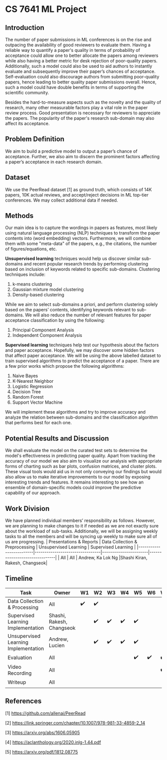 # CS 7641 ML Project
## Introduction
The number of paper submissions in ML conferences is on the rise and outpacing the availability of good reviewers to evaluate them. Having a reliable way to quantify a paper's quality in terms of probability of acceptance could allow one to better allocate the papers among reviewers while also having a better metric for desk rejection of poor-quality papers. Additionally, such a model could also be used to aid authors to instantly evaluate and subsequently improve their paper’s chances of acceptance. Self-evaluation could also discourage authors from submitting poor-quality papers, hence leading to better quality paper submissions overall. Hence, such a model could have double benefits in terms of supporting the scientific community.

Besides the hard-to-measure aspects such as the novelty and the quality of research, many other measurable factors play a vital role in the paper review process. Good presentation is necessary for reviewers to appreciate the papers. The popularity of the paper's research sub-domain may also affect its acceptance.
## Problem Definition
We aim to build a predictive model to output a paper’s chance of acceptance. Further, we also aim to discern the prominent factors affecting a paper’s acceptance in each research domain. 
## Dataset
We use the PeerRead dataset [1] as ground truth, which consists of 14K papers, 10K actual reviews, and accept/reject decisions in ML top-tier conferences. We may collect additional data if needed.
## Methods
Our main idea is to capture the wordings in papers as features, most likely using natural language processing (NLP) techniques to transform the paper contents into (word embedding) vectors. Furthermore, we will combine them with some "meta-data" of the papers, e.g., the citations, the number of figures/equations, etc.

**Unsupervised learning** techniques would help us discover similar sub-domains and recent popular research trends by performing clustering based on inclusion of keywords related to specific sub-domains. Clustering techniques include:
1. k-means clustering
2. Gaussian mixture model clustering
3. Density-based clustering

While we aim to select sub-domains a priori, and perform clustering solely based on the papers’ contents, identifying keywords relevant to sub-domains. We will also reduce the number of relevant features for paper acceptance classification by using the following:
1. Principal Component Analysis
2. Independent Component Analysis

**Supervised learning** techniques help test our hypothesis about the factors and paper acceptance. Hopefully, we may discover some hidden factors that affect paper acceptance.
We will be using the above labelled dataset to train supervised algorithms to predict the acceptance of a paper. There are a few prior works which propose the following algorithms:
1.	Naive Bayes
2.	K-Nearest Neighbor
3.	Logistic Regression
4.	Decision Tree
5.	Random Forest
6.	Support Vector Machine

We will implement these algorithms and try to improve accuracy and analyze the relation between sub-domains and the classification algorithm that performs best for each one.
## Potential Results and Discussion

We shall evaluate the model on the curated test sets to determine the model's effectiveness in predicting paper quality. Apart from tracking the accuracy of our model we also aim to visualize our analysis with appropriate forms of charting such as bar plots, confusion matrices, and cluster plots. These visual tools would aid us in not only conveying our findings but would also allow us to make iterative improvements to our model by exposing interesting trends and features. It remains interesting to see how an ensemble of domain-specific models could improve the predictive capability of our approach.

## Work Division
We have planned individual members’ responsibility as follows. However, we are planning to make changes to it if needed as we are not exactly sure about the workload of sub-tasks. Additionally, we will be assigning weekly tasks to all the members and will be syncing up weekly to make sure all of us are progressing.
| Presentations & Reports | Data Collection & Preprocessing | Unsupervised Learning | Supervised Learning           |
|-------------------------|---------------------------------|-----------------------|-------------------------------|
| All | All | Andrew, Ka Lok Ng |Shashi Kiran, Rakesh, Changseok|

## Timeline

| Task | Owner | W1 | W2 | W3 | W4 | W5 | W6 | W7 | W8 |W9 |
|-------------------------|---------------------------------|-----------------------|-------------------------------|-------------------------------|-------------------------------|-------------------------------|-------------------------------|-------------------------------|-------------------------------|-------------------------------|
| Data Collection & Processing | All | :heavy_check_mark: | :heavy_check_mark:
| Supervised Learning Implementation | Shashi, Rakesh, Changseok |  | :heavy_check_mark: | :heavy_check_mark: | :heavy_check_mark: | :heavy_check_mark:
| Unsupervised Learning Implementation | Andrew, Lucien |  | :heavy_check_mark: | :heavy_check_mark: | :heavy_check_mark: | :heavy_check_mark:
| Evaluation | All |  | | | | :heavy_check_mark: | :heavy_check_mark: | :heavy_check_mark:
| Video Recording | All |  | | | | | |:heavy_check_mark: | :heavy_check_mark:
| Writeup | All  | | | | | | | | :heavy_check_mark: | :heavy_check_mark:

## References
[1] https://github.com/allenai/PeerRead

[2] https://link.springer.com/chapter/10.1007/978-981-33-4859-2_14

[3] https://arxiv.org/abs/1606.05905

[4] https://aclanthology.org/2020.inlg-1.44.pdf

[5] https://arxiv.org/pdf/1812.08775